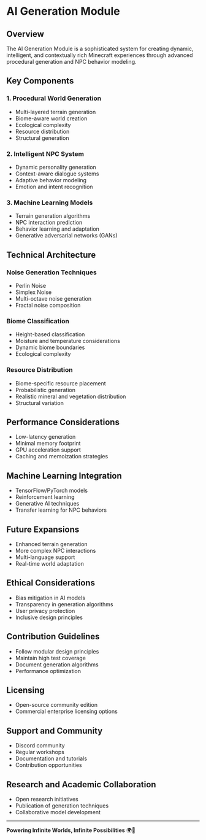 # AI Generation Module

## Overview
The AI Generation Module is a sophisticated system for creating dynamic, intelligent, and contextually rich Minecraft experiences through advanced procedural generation and NPC behavior modeling.

## Key Components

### 1. Procedural World Generation
- Multi-layered terrain generation
- Biome-aware world creation
- Ecological complexity
- Resource distribution
- Structural generation

### 2. Intelligent NPC System
- Dynamic personality generation
- Context-aware dialogue systems
- Adaptive behavior modeling
- Emotion and intent recognition

### 3. Machine Learning Models
- Terrain generation algorithms
- NPC interaction prediction
- Behavior learning and adaptation
- Generative adversarial networks (GANs)

## Technical Architecture

### Noise Generation Techniques
- Perlin Noise
- Simplex Noise
- Multi-octave noise generation
- Fractal noise composition

### Biome Classification
- Height-based classification
- Moisture and temperature considerations
- Dynamic biome boundaries
- Ecological complexity

### Resource Distribution
- Biome-specific resource placement
- Probabilistic generation
- Realistic mineral and vegetation distribution
- Structural variation

## Performance Considerations
- Low-latency generation
- Minimal memory footprint
- GPU acceleration support
- Caching and memoization strategies

## Machine Learning Integration
- TensorFlow/PyTorch models
- Reinforcement learning
- Generative AI techniques
- Transfer learning for NPC behaviors

## Future Expansions
- Enhanced terrain generation
- More complex NPC interactions
- Multi-language support
- Real-time world adaptation

## Ethical Considerations
- Bias mitigation in AI models
- Transparency in generation algorithms
- User privacy protection
- Inclusive design principles

## Contribution Guidelines
- Follow modular design principles
- Maintain high test coverage
- Document generation algorithms
- Performance optimization

## Licensing
- Open-source community edition
- Commercial enterprise licensing options

## Support and Community
- Discord community
- Regular workshops
- Documentation and tutorials
- Contribution opportunities

## Research and Academic Collaboration
- Open research initiatives
- Publication of generation techniques
- Collaborative model development

---

**Powering Infinite Worlds, Infinite Possibilities** 🌍🚀
